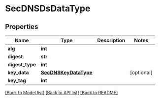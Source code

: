 # SecDNSDsDataType

## Properties
Name | Type | Description | Notes
------------ | ------------- | ------------- | -------------
**alg** | **int** |  | 
**digest** | **str** |  | 
**digest_type** | **int** |  | 
**key_data** | [**SecDNSKeyDataType**](SecDNSKeyDataType.md) |  | [optional] 
**key_tag** | **int** |  | 

[[Back to Model list]](../README.md#documentation-for-models) [[Back to API list]](../README.md#documentation-for-api-endpoints) [[Back to README]](../README.md)

